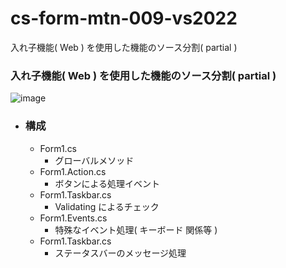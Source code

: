 # cs-form-mtn-009-vs2022
入れ子機能( Web ) を使用した機能のソース分割( partial )

### 入れ子機能( Web ) を使用した機能のソース分割( partial )

![image](https://github.com/winofsql/cs-form-mtn-009-vs2022/assets/1501327/e68c31c7-8b00-4e8c-9f7f-75ed0a0b058e)

- ### 構成
  - Form1.cs 
    - グローバルメソッド
  - Form1.Action.cs
    - ボタンによる処理イベント
  - Form1.Taskbar.cs
    - Validating によるチェック
  - Form1.Events.cs
    - 特殊なイベント処理( キーボード 関係等 )
  - Form1.Taskbar.cs
    - ステータスバーのメッセージ処理
